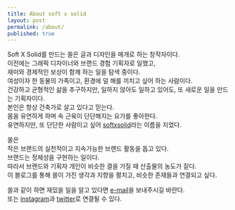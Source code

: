 ```yaml
---
title: About soft x solid
layout: post
permalink: /about/
published: true
---
```


<p> Soft X Solid를 만드는 쏠은 글과 디자인을 매개로 하는 창작자이다.<br>
  이전에는 그래픽 디자이너와 브랜드 경험 기획자로 일했고,<br>
  재미와 경제적인 보상이 함께 하는 일을 탐색 중이다.<br> 
  여성이자 한 동물의 가족이고, 환경에 덜 해를 끼치고 싶어 하는 사람이다.<br>
  건강하고 균형적인 삶을 추구하지만, 일하지 않아도 일하고 있어도, 또 새로운 일을 만드는 기획자이다.<br>
  본인은 항상 건축가로 살고 있다고 믿는다.<br>
  몸을 유연하게 하며 속 근육이 단단해지는 요가를 좋아한다.<br>
  유연하지만, 또 단단한 사람이고 싶어 <a href="https://softxsolid.github.io/blog">softxsolid</a>라는 이름을 지었다.<br> 
</p>

<p> 쏠은 <br>
  작은 브랜드의 실천적이고 지속가능한 브랜드 활동을 돕고 있다.<br>
  브랜드는 정체성을 구현하는 일이다.<br>
  따라서 브랜드와 기획자 개인이 비슷한 결을 가질 때 산출물의 농도가 짙다.<br>
  이 블로그를 통해 쏠이 가진 생각과 지향을 펼치고, 비슷한 존재들과 연결되고 싶다.<br>
</p>

<p> 쏠과 같이 하면 재밌을 일을 알고 있다면 <a href="mailto:softxsolid@gmail.com">e-mail</a>을 보내주시길 바란다.<br> 
  또는 <a href="https://www.instagram.com/softxsolid/">instagram</a>과 <a href="https://twitter.com/softxsolid">twitter</a>로 연결될 수 있다.
</p>
